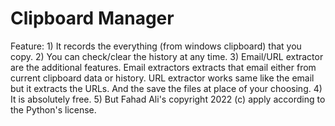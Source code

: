 # Clipboard Manager

Feature:
    1)  It records the everything (from windows clipboard) that you copy.
    2)  You can check/clear the history at any time.
    3)  Email/URL extractor are the additional features.
        Email extractors extracts that email either from current clipboard data or history.
        URL extractor works same like the email but it extracts the URLs.
        And the save the files at place of your choosing.
    4) It is absolutely free.
    5) But Fahad Ali's copyright 2022 (c) apply according to the Python's license.